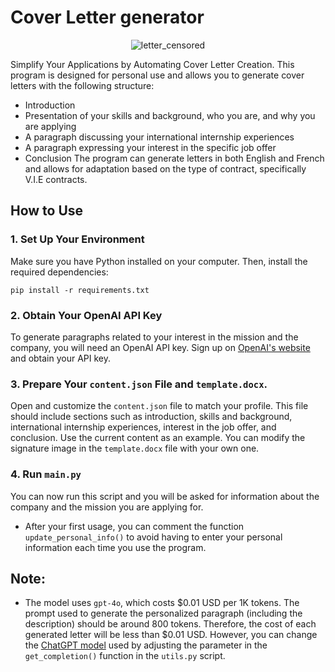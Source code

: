 
# Cover Letter generator
<p align="center">
  <img src="https://github.com/SkowKyubu/CoverLetterGenerator/assets/120100522/dc07b528-0ff0-473b-a0c5-9b346c9a03fc" alt="letter_censored">
</p>

Simplify Your Applications by Automating Cover Letter Creation.
This program is designed for personal use and allows you to generate cover letters with the following structure:

- Introduction
- Presentation of your skills and background, who you are, and why you are applying
- A paragraph discussing your international internship experiences
- A paragraph expressing your interest in the specific job offer
- Conclusion
The program can generate letters in both English and French and allows for adaptation based on the type of contract, specifically V.I.E contracts.

## How to Use
### 1. Set Up Your Environment

Make sure you have Python installed on your computer. Then, install the required dependencies:

```
pip install -r requirements.txt
```

### 2. Obtain Your OpenAI API Key

To generate paragraphs related to your interest in the mission and the company, you will need an OpenAI API key. Sign up on [OpenAI's website]('https://openai.com/index/openai-api/') and obtain your API key.

### 3. Prepare Your `content.json` File and `template.docx`.
Open and customize the `content.json` file to match your profile. This file should include sections such as introduction, skills and background, international internship experiences, interest in the job offer, and conclusion. Use the current content as an example. You can modify the signature image in the `template.docx` file with your own one.

### 4. Run `main.py`
You can now run this script and you will be asked for information about the company and the mission you are applying for.
- After your first usage, you can comment the function `update_personal_info()` to avoid having to enter your personal information each time you use the program.


## Note:
- The model uses `gpt-4o`, which costs $0.01 USD per 1K tokens. The prompt used to generate the personalized paragraph (including the description) should be around 800 tokens. Therefore, the cost of each generated letter will be less than $0.01 USD. However, you can change the [ChatGPT model]('https://openai.com/api/pricing/) used by adjusting the parameter in the `get_completion()` function in the `utils.py` script.
